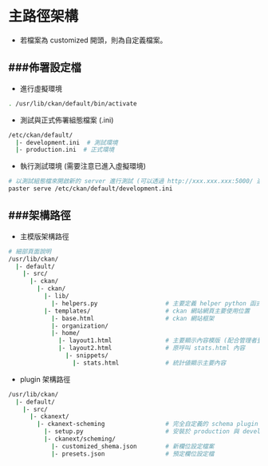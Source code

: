 # 主路徑架構

<script type="text/javascript" src="../js/general.js"></script>

* 若檔案為 customized 開頭，則為自定義檔案。

###佈署設定檔
---

* 進行虛擬環境

```bash
. /usr/lib/ckan/default/bin/activate
```

* 測試與正式佈署組態檔案 (.ini)

```bash
/etc/ckan/default/
  |- development.ini  # 測試環境
  |- production.ini  # 正式環境
```

* 執行測試環境 (需要注意已進入虛擬環境)

```bash
# 以測試組態檔來開啟新的 server 進行測試 (可以透過 http://xxx.xxx.xxx:5000/ 進入測試環境)
paster serve /etc/ckan/default/development.ini
```

###架構路徑
---

* 主模版架構路徑

```bash
# 細部頁面說明
/usr/lib/ckan/
  |- default/
    |- src/
      |- ckan/
        |- ckan/
          |- lib/
            |- helpers.py                   # 主要定義 helper python 函式
          |- templates/                     # ckan 網站網頁主要使用位置
            |- base.html                    # ckan 網站框架
            |- organization/
            |- home/
              |- layout1.html               # 主要顯示內容模版 (配合管理者登入畫面選擇)
              |- layout2.html               # 原呼叫 stats.html 內容
                |- snippets/
                  |- stats.html             # 統計値顯示主要內容
```

* plugin 架構路徑

```bash
/usr/lib/ckan/
  |- default/
    |- src/
      |- ckanext/
        |- ckanext-scheming                 # 完全自定義的 schema plugin    
          |- setup.py                       # 安裝於 production 與 develop
          |- ckanext/scheming/
            |- customized_shema.json        # 新欄位設定檔案
            |- presets.json                 # 預定欄位設定檔
```

